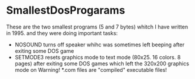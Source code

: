 # SmallestDosProgarams
These are the two smallest programs (5 and 7 bytes) whitch I have written in 1995. and they were doing important tasks:
* NOSOUND turns off speaker whihc was sometimes left beeping after exiting some DOS game
* SETMODE3 resets graphics mode to text mode (80x25. 16 colors. 8 pages) after exiting some DOS games which left the 320x200 graphics mode on
Warning! *.com files are "compiled" executable files!
